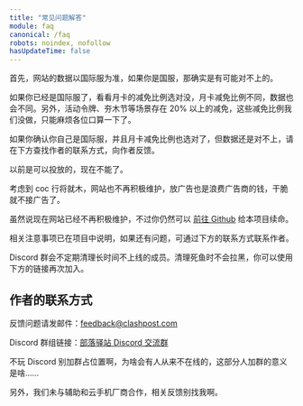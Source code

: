 ```yaml
---
title: "常见问题解答"
module: faq
canonical: /faq
robots: noindex, nofollow
hasUpdateTime: false
---
```


<Panel title="网站的数据为什么跟游戏内对不上？">
    <p>首先，网站的数据以国际服为准，如果你是国服，那确实是有可能对不上的。</p>
    <p>如果你已经是国际服了，看看月卡的减免比例选对没，月卡减免比例不同，数据也会不同。另外，活动令牌、夯木节等场景存在 20% 以上的减免，这些减免比例我们没做，只能麻烦各位口算一下了。</p>
    <p>如果你确认你自己是国际服，并且月卡减免比例也选对了，但数据还是对不上，请在下方查找作者的联系方式，向作者反馈。</p>
</Panel>
<Panel title="这个网站能投放广告吗？">
    <p>以前是可以投放的，现在不能了。</p>
    <p>考虑到 coc 行将就木，网站也不再积极维护，放广告也是浪费广告商的钱，干脆就不接广告了。</p>
</Panel>
<Panel title="我可以为这个网站做贡献吗？">
    <p>虽然说现在网站已经不再积极维护，不过你仍然可以 <a href="https://github.com/lemonicy/clashpost" target="_blank" rel="nofollow noreferrer">前往 Github</a> 给本项目续命。</p>
    <p>相关注意事项已在项目中说明，如果还有问题，可通过下方的联系方式联系作者。</p>
</Panel>
<Panel title="Discord 群为什么把我踢了？">
    Discord 群会不定期清理长时间不上线的成员。清理死鱼时不会拉黑，你可以使用下方的链接再次加入。
</Panel>

## 作者的联系方式

反馈问题请发邮件：[feedback@clashpost.com](mailto:feedback@clashpost.com)

Discord 群组链接：[部落驿站 Discord 交流群](https://discord.gg/ZVbKtHg3Dk)

不玩 Discord 别加群占位置啊，为啥会有人从来不在线的，这部分人加群的意义是啥……

另外，我们未与辅助和云手机厂商合作，相关反馈别找我啊。